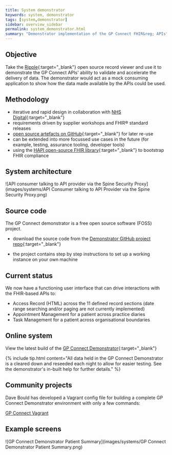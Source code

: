 ```yaml
---
title: System demonstrator
keywords: system, demonstrator
tags: [system,demonstrator]
sidebar: overview_sidebar
permalink: system_demonstrator.html
summary: "Demonstrator implementation of the GP Connect FHIR&reg; APIs"
---
```


## Objective ##

Take the [Ripple](http://rippleosi.org/){:target="_blank"} open source record viewer and use it to demonstrate the GP Connect APIs' ability to validate and accelerate the delivery of data. The demonstrator would act as a mock consuming application to show how the data made available by the APIs could be used. 

## Methodology ##

- iterative and rapid design in collaboration with [NHS Digital](http://digital.nhs.uk/){:target="_blank"} 
- requirements driven by supplier workshops and FHIR&reg; standard releases
- [open source artefacts on GitHub](https://github.com/nhs-digital/gpconnect){:target="_blank"} for later re-use
- can be extended into more focussed use cases in the future (for example, testing, assurance tooling, developer tools)
- using the [HAPI open-source FHIR library](http://hapifhir.io/){:target="_blank"} to bootstrap FHIR compliance

## System architecture ##

![API consumer talking to API provider via the Spine Security Proxy](images/systems/API Consumer talking to API Provider via the Spine Security Proxy.png)

## Source code ##
The GP Connect demonstrator is a free open source software (FOSS) project.

- download the source code from the
[Demonstrator GitHub project repo](https://github.com/nhs-digital/gpconnect){:target="_blank"}

- the project contains step by step instructions to set up a working instance on your own machine

## Current status ##

We now have a functioning user interface that can drive interactions with the FHIR-based APIs to:

- Access Record (HTML) across the 11 defined record sections (date range searching and/or paging are not currently implemented)
- Appointment Management for a patient across practice diaries
- Task Management for a patient across organisational boundaries

## Online system ##

View the latest build of the [GP Connect Demonstrator](http://ec2-54-194-109-184.eu-west-1.compute.amazonaws.com/){:target="_blank"}

{% include tip.html content="All data held in the GP Connect Demonstrator is a cleared down and reseeded each night to allow for easier testing. See the demonstrator's in-built help for further details." %}

## Community projects ##

Dave Bould has developed a Vagrant config file for building a complete GP Connect Demonstrator environment with only a few commands:

[GP Connect Vagrant](https://github.com/dbould/gpconnect-vagrant)

## Example screens ##

![GP Connect Demonstrator Patient Summary](images/systems/GP Connect Demonstrator Patient Summary.png)
